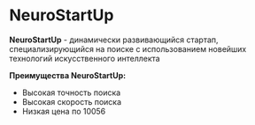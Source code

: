 # NeuroStartUp
**NeuroStartUp** - динамически развивающийся стартап, специализирующийся на поиске с использованием новейших технологий искусственного интеллекта

**Преимущества NeuroStartUp:**
* Высокая точность поиска
* Высокая скорость поиска
* Низкая цена по 10056
